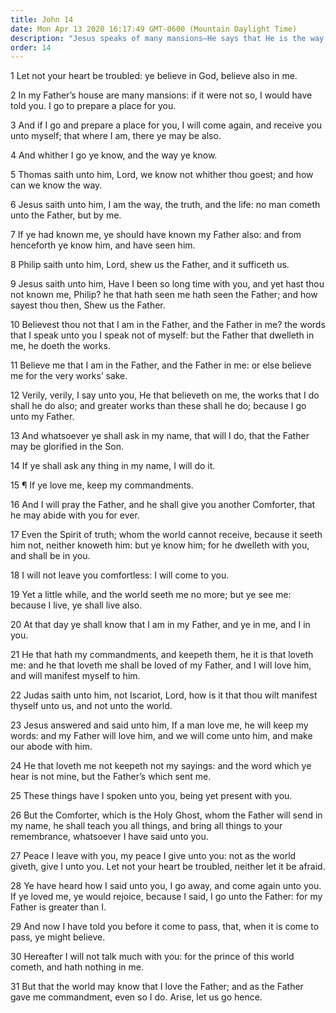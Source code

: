 ```yaml
---
title: John 14
date: Mon Apr 13 2020 16:17:49 GMT-0600 (Mountain Daylight Time)
description: "Jesus speaks of many mansions—He says that He is the way, the truth, and the life and that to see Him is to see the Father—He promises the first and second Comforters."
order: 14
---
```


1 Let not your heart be troubled: ye believe in God, believe also in me.

2 In my Father’s house are many mansions: if it were not so, I would have told you. I go to prepare a place for you.

3 And if I go and prepare a place for you, I will come again, and receive you unto myself; that where I am, there ye may be also.

4 And whither I go ye know, and the way ye know.

5 Thomas saith unto him, Lord, we know not whither thou goest; and how can we know the way.

6 Jesus saith unto him, I am the way, the truth, and the life: no man cometh unto the Father, but by me.

7 If ye had known me, ye should have known my Father also: and from henceforth ye know him, and have seen him.

8 Philip saith unto him, Lord, shew us the Father, and it sufficeth us.

9 Jesus saith unto him, Have I been so long time with you, and yet hast thou not known me, Philip? he that hath seen me hath seen the Father; and how sayest thou then, Shew us the Father.

10 Believest thou not that I am in the Father, and the Father in me? the words that I speak unto you I speak not of myself: but the Father that dwelleth in me, he doeth the works.

11 Believe me that I am in the Father, and the Father in me: or else believe me for the very works’ sake.

12 Verily, verily, I say unto you, He that believeth on me, the works that I do shall he do also; and greater works than these shall he do; because I go unto my Father.

13 And whatsoever ye shall ask in my name, that will I do, that the Father may be glorified in the Son.

14 If ye shall ask any thing in my name, I will do it.

15 ¶ If ye love me, keep my commandments.

16 And I will pray the Father, and he shall give you another Comforter, that he may abide with you for ever.

17 Even the Spirit of truth; whom the world cannot receive, because it seeth him not, neither knoweth him: but ye know him; for he dwelleth with you, and shall be in you.

18 I will not leave you comfortless: I will come to you.

19 Yet a little while, and the world seeth me no more; but ye see me: because I live, ye shall live also.

20 At that day ye shall know that I am in my Father, and ye in me, and I in you.

21 He that hath my commandments, and keepeth them, he it is that loveth me: and he that loveth me shall be loved of my Father, and I will love him, and will manifest myself to him.

22 Judas saith unto him, not Iscariot, Lord, how is it that thou wilt manifest thyself unto us, and not unto the world.

23 Jesus answered and said unto him, If a man love me, he will keep my words: and my Father will love him, and we will come unto him, and make our abode with him.

24 He that loveth me not keepeth not my sayings: and the word which ye hear is not mine, but the Father’s which sent me.

25 These things have I spoken unto you, being yet present with you.

26 But the Comforter, which is the Holy Ghost, whom the Father will send in my name, he shall teach you all things, and bring all things to your remembrance, whatsoever I have said unto you.

27 Peace I leave with you, my peace I give unto you: not as the world giveth, give I unto you. Let not your heart be troubled, neither let it be afraid.

28 Ye have heard how I said unto you, I go away, and come again unto you. If ye loved me, ye would rejoice, because I said, I go unto the Father: for my Father is greater than I.

29 And now I have told you before it come to pass, that, when it is come to pass, ye might believe.

30 Hereafter I will not talk much with you: for the prince of this world cometh, and hath nothing in me.

31 But that the world may know that I love the Father; and as the Father gave me commandment, even so I do. Arise, let us go hence.
